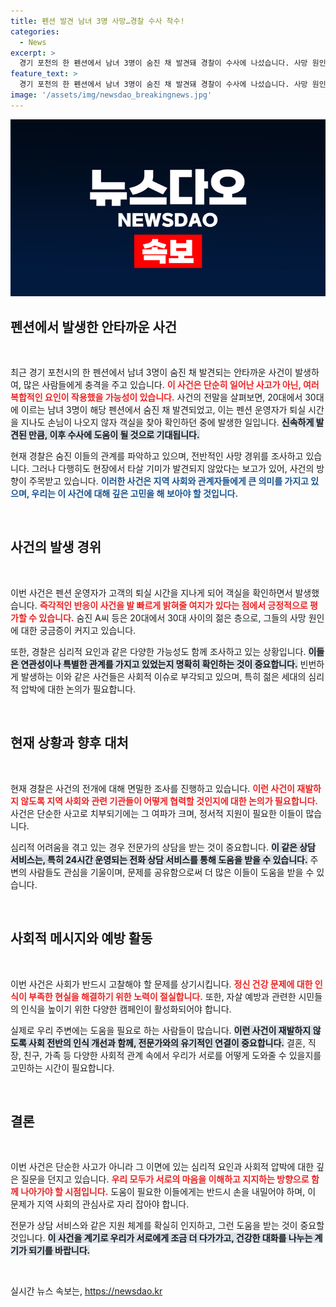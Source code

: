 ```yaml
---
title: 펜션 발견 남녀 3명 사망…경찰 수사 착수!
categories:
  - News
excerpt: >
  경기 포천의 한 펜션에서 남녀 3명이 숨진 채 발견돼 경찰이 수사에 나섰습니다. 사망 원인은 아직 불투명하며, 이들의 관계와 사망 경위가 주목받고 있습니다.
feature_text: >
  경기 포천의 한 펜션에서 남녀 3명이 숨진 채 발견돼 경찰이 수사에 나섰습니다. 사망 원인은 아직 불투명하며, 이들의 관계와 사망 경위가 주목받고 있습니다.
image: '/assets/img/newsdao_breakingnews.jpg'
---
```


<p><img src="/assets/img/newsdao_breakingnews.jpg" alt="flaretime 속보" /></p>

<h2 data-ke-size="size26">펜션에서 발생한 안타까운 사건</h2>

<p data-ke-size="size16">&nbsp;</p>

<p>최근 경기 포천시의 한 펜션에서 남녀 3명이 숨진 채 발견되는 안타까운 사건이 발생하여, 많은 사람들에게 충격을 주고 있습니다. <b><span style="color: #ee2323;">이 사건은 단순히 일어난 사고가 아닌, 여러 복합적인 요인이 작용했을 가능성이 있습니다.</span></b> 사건의 전말을 살펴보면, 20대에서 30대에 이르는 남녀 3명이 해당 펜션에서 숨진 채 발견되었고, 이는 펜션 운영자가 퇴실 시간을 지나도 손님이 나오지 않자 객실을 찾아 확인하던 중에 발생한 일입니다. <b><span style="background-color: #21538527;">신속하게 발견된 만큼, 이후 수사에 도움이 될 것으로 기대됩니다.</span></b> </p>

<p>현재 경찰은 숨진 이들의 관계를 파악하고 있으며, 전반적인 사망 경위를 조사하고 있습니다. 그러나 다행히도 현장에서 타살 기미가 발견되지 않았다는 보고가 있어, 사건의 방향이 주목받고 있습니다. <b><span style="color: #1a5490;">이러한 사건은 지역 사회와 관계자들에게 큰 의미를 가지고 있으며, 우리는 이 사건에 대해 깊은 고민을 해 보아야 할 것입니다.</span></b></p>

<p data-ke-size="size16">&nbsp;</p>

<h2 data-ke-size="size26">사건의 발생 경위</h2>

<p data-ke-size="size16">&nbsp;</p>

<p>이번 사건은 펜션 운영자가 고객의 퇴실 시간을 지나게 되어 객실을 확인하면서 발생했습니다. <b><span style="color: #ee2323;">즉각적인 반응이 사건을 발 빠르게 밝혀줄 여지가 있다는 점에서 긍정적으로 평가할 수 있습니다.</span></b> 숨진 A씨 등은 20대에서 30대 사이의 젊은 층으로, 그들의 사망 원인에 대한 궁금증이 커지고 있습니다.</p>

<p>또한, 경찰은 심리적 요인과 같은 다양한 가능성도 함께 조사하고 있는 상황입니다. <b><span style="background-color: #21538527;">이들은 연관성이나 특별한 관계를 가지고 있었는지 명확히 확인하는 것이 중요합니다.</span></b> 빈번하게 발생하는 이와 같은 사건들은 사회적 이슈로 부각되고 있으며, 특히 젊은 세대의 심리적 압박에 대한 논의가 필요합니다. </p>

<p data-ke-size="size16">&nbsp;</p>

<h2 data-ke-size="size26">현재 상황과 향후 대처</h2>

<p data-ke-size="size16">&nbsp;</p>

<p>현재 경찰은 사건의 전개에 대해 면밀한 조사를 진행하고 있습니다. <b><span style="color: #ee2323;">이런 사건이 재발하지 않도록 지역 사회와 관련 기관들이 어떻게 협력할 것인지에 대한 논의가 필요합니다.</span></b> 사건은 단순한 사고로 치부되기에는 그 여파가 크며, 정서적 지원이 필요한 이들이 많습니다.</p>

<p>심리적 어려움을 겪고 있는 경우 전문가의 상담을 받는 것이 중요합니다. <b><span style="background-color: #21538527;">이 같은 상담 서비스는, 특히 24시간 운영되는 전화 상담 서비스를 통해 도움을 받을 수 있습니다.</span></b> 주변의 사람들도 관심을 기울이며, 문제를 공유함으로써 더 많은 이들이 도움을 받을 수 있습니다. </p>

<p data-ke-size="size16">&nbsp;</p>

<h2 data-ke-size="size26">사회적 메시지와 예방 활동</h2>

<p data-ke-size="size16">&nbsp;</p>

<p>이번 사건은 사회가 반드시 고찰해야 할 문제를 상기시킵니다. <b><span style="color: #ee2323;">정신 건강 문제에 대한 인식이 부족한 현실을 해결하기 위한 노력이 절실합니다.</span></b> 또한, 자살 예방과 관련한 시민들의 인식을 높이기 위한 다양한 캠페인이 활성화되어야 합니다.</p>

<p>실제로 우리 주변에는 도움을 필요로 하는 사람들이 많습니다. <b><span style="background-color: #21538527;">이런 사건이 재발하지 않도록 사회 전반의 인식 개선과 함께, 전문가와의 유기적인 연결이 중요합니다.</span></b> 결혼, 직장, 친구, 가족 등 다양한 사회적 관계 속에서 우리가 서로를 어떻게 도와줄 수 있을지를 고민하는 시간이 필요합니다.</p>

<p data-ke-size="size16">&nbsp;</p>

<h2 data-ke-size="size26">결론</h2>

<p data-ke-size="size16">&nbsp;</p>

<p>이번 사건은 단순한 사고가 아니라 그 이면에 있는 심리적 요인과 사회적 압박에 대한 깊은 질문을 던지고 있습니다. <b><span style="color: #ee2323;">우리 모두가 서로의 마음을 이해하고 지지하는 방향으로 함께 나아가야 할 시점입니다.</span></b> 도움이 필요한 이들에게는 반드시 손을 내밀어야 하며, 이 문제가 지역 사회의 관심사로 자리 잡아야 합니다.</p>

<p>전문가 상담 서비스와 같은 지원 체계를 확실히 인지하고, 그런 도움을 받는 것이 중요할 것입니다. <b><span style="background-color: #21538527;">이 사건을 계기로 우리가 서로에게 조금 더 다가가고, 건강한 대화를 나누는 계기가 되기를 바랍니다.</span></b> </p>

<p data-ke-size="size16">&nbsp;</p>
실시간 뉴스 속보는, <a href="https://newsdao.kr" rel="dofollow">https://newsdao.kr</a>


